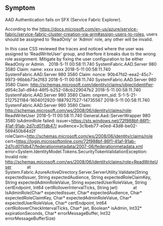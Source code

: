 ## Symptom
AAD Authentication fails on SFX (Service Fabric Explorer).

According to the https://docs.microsoft.com/en-us/azure/service-fabric/service-fabric-cluster-creation-via-arm#assign-users-to-roles, users should be assigned to ‘ReadOnly’ or 'Admin' role, any other will be invalid.

In this case CSS reviewed the traces and noticed where the user was assigned to ‘ReadWriteUser’ group, and therfore it breaks due to the wrong role assignment.  Mitigate by fixing the user configuration to be either ReadOnly or Admin.
 
2018-5-11 00:58:11.740	SystemFabric.AAD.Server	980	3580	Claim: name: xxxx xxxx
2018-5-11 00:58:11.740	SystemFabric.AAD.Server	980	3580	Claim: nonce: 90b47fd2-eea2-45c7-9973-96bbb73e2f83
2018-5-11 00:58:11.740	SystemFabric.AAD.Server	980	3580	Claim: http://schemas.microsoft.com/identity/claims/objectidentifier: d954c3a1-d94d-46f5-b252-08cb229047b2
2018-5-11 00:58:11.740	SystemFabric.AAD.Server	980	3580	Claim: onprem_sid: S-1-5-21-2127521184-1604012920-1887927527-14735567
2018-5-11 00:58:11.740	SystemFabric.AAD.Server	980	3580	Claim: http://schemas.microsoft.com/ws/2008/06/identity/claims/role: ReadWriteUser
2018-5-11 00:58:11.740	General.Aad::ServerWrapper	980	3580	IsAdminRole failed: issuer=https://sts.windows.net/72f988bf-86f1-41af-91ab-2d7cd011db47/ audience=3c1beb77-e0ed-43d8-be02-569450b84d2f roleClaim=http://schemas.microsoft.com/ws/2008/06/identity/claims/role cert=https://login.microsoftonline.com/72f988bf-86f1-41af-91ab-2d7cd011db47/federationmetadata/2007-06/federationmetadata.xml error=System.IdentityModel.Tokens.SecurityTokenValidationException: Invalid role: http://schemas.microsoft.com/ws/2008/06/identity/claims/role=ReadWriteUser
				            at System.Fabric.AzureActiveDirectory.Server.ServerUtility.Validate(String expectedIssuer, String expectedAudience, String expectedRoleClaimKey, String expectedAdminRoleValue, String expectedUserRoleValue, String certEndpoint, Int64 certRolloverIntervalTicks, String jwt)
				            at IsAdminRole(Char* expectedIssuer, Char* expectedAudience, Char* expectedRoleClaimKey, Char* expectedAdminRoleValue, Char* expectedUserRoleValue, Char* certEndpoint, Int64 certRolloverCheckIntervalTicks, Char* jwt, Boolean* isAdmin, Int32* expirationSeconds, Char* errorMessageBuffer, Int32 errorMessageBufferSize)
 
 